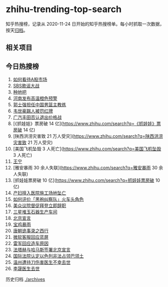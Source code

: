 # zhihu-trending-top-search

知乎热搜榜，记录从 2020-11-24
日开始的知乎热搜榜单。每小时抓取一次数据，按天[归档](./archives)。

## 相关项目

## 今日热搜榜

<!-- BEGIN -->
<!-- 最后更新时间 Tue Jul 23 2024 22:13:29 GMT+0800 (China Standard Time) -->

1. [如何看待A股市场](https://www.zhihu.com/search?q=如何看待A股市场)
1. [SBS歌谣大战](https://www.zhihu.com/search?q=SBS歌谣大战)
1. [种地吧](https://www.zhihu.com/search?q=种地吧)
1. [河南发布高温橙色预警](https://www.zhihu.com/search?q=河南发布高温橙色预警)
1. [郭士强担任中国男篮主教练](https://www.zhihu.com/search?q=郭士强担任中国男篮主教练)
1. [韦世豪踹人被罚红牌](https://www.zhihu.com/search?q=韦世豪踹人被罚红牌)
1. [广汽丰田否认退出价格战](https://www.zhihu.com/search?q=广汽丰田否认退出价格战)
1. [《抓娃娃》票房破 14 亿](https://www.zhihu.com/search?q=《抓娃娃》票房破 14
   亿)
1. [陕西洪涝灾害致 21 万人受灾](https://www.zhihu.com/search?q=陕西洪涝灾害致 21
   万人受灾)
1. [美国飞机坠毁 3 人死亡](https://www.zhihu.com/search?q=美国飞机坠毁 3 人死亡)
1. [王宁](https://www.zhihu.com/search?q=王宁)
1. [雅安暴雨 30 余人失联](https://www.zhihu.com/search?q=雅安暴雨 30 余人失联)
1. [抓娃娃票房破 10 亿](https://www.zhihu.com/search?q=抓娃娃票房破 10 亿)
1. [产妇擅入医院施工场地坠亡](https://www.zhihu.com/search?q=产妇擅入医院施工场地坠亡)
1. [如何评价「黑袍纠察队」火车头角色](https://www.zhihu.com/search?q=如何评价「黑袍纠察队」火车头角色)
1. [美众议院督促拜登立即辞职](https://www.zhihu.com/search?q=美众议院督促拜登立即辞职)
1. [三星堆玉石器生产车间](https://www.zhihu.com/search?q=三星堆玉石器生产车间)
1. [北京宣言](https://www.zhihu.com/search?q=北京宣言)
1. [宝鸡暴雨](https://www.zhihu.com/search?q=宝鸡暴雨)
1. [唐朝诡事录之西行](https://www.zhihu.com/search?q=唐朝诡事录之西行)
1. [微软客服回应蓝屏](https://www.zhihu.com/search?q=微软客服回应蓝屏)
1. [雷军回应造车原因](https://www.zhihu.com/search?q=雷军回应造车原因)
1. [法塔赫与哈马斯签署北京宣言](https://www.zhihu.com/search?q=法塔赫与哈马斯签署北京宣言)
1. [国际法院认定以色列非法占领巴领土](https://www.zhihu.com/search?q=国际法院认定以色列非法占领巴领土)
1. [温州遭持刀伤害医生不幸去世](https://www.zhihu.com/search?q=温州遭持刀伤害医生不幸去世)
1. [李晟医生去世](https://www.zhihu.com/search?q=李晟医生去世)

<!-- END -->

历史归档 [./archives](./archives)
